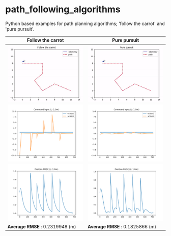 # path_following_algorithms
Python based examples for path planning algorithms; 'follow the carrot' and 'pure pursuit'.

| __Follow the carrot__ | __Pure pursuit__ |
|---|---|
|![a](https://github.com/SeunghyunLim/path_following_algorithms/blob/master/gif/follow_the_carrot.gif)|![a](https://github.com/SeunghyunLim/path_following_algorithms/blob/master/gif/pure_pursuit.gif)|
|![a](https://github.com/SeunghyunLim/path_following_algorithms/blob/master/img/input_follow_the_carrot.png)|![a](https://github.com/SeunghyunLim/path_following_algorithms/blob/master/img/input_pure_pursuit.png)|
|![a](https://github.com/SeunghyunLim/path_following_algorithms/blob/master/img/rmse_follow_the_carrot.png)|![a](https://github.com/SeunghyunLim/path_following_algorithms/blob/master/img/rmse_pure_pursuit.png)|
| __Average RMSE__ : 0.2319948 (m)| __Average RMSE__ : 0.1825866 (m)|
